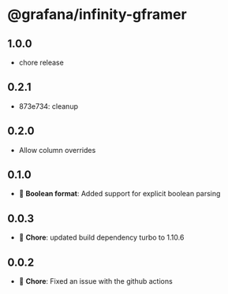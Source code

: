# @grafana/infinity-gframer

## 1.0.0

- chore release

## 0.2.1

- 873e734: cleanup

## 0.2.0

- Allow column overrides

## 0.1.0

- 🚀 **Boolean format**: Added support for explicit boolean parsing

## 0.0.3

- 🐛 **Chore**: updated build dependency turbo to 1.10.6

## 0.0.2

- 🐛 **Chore**: Fixed an issue with the github actions
